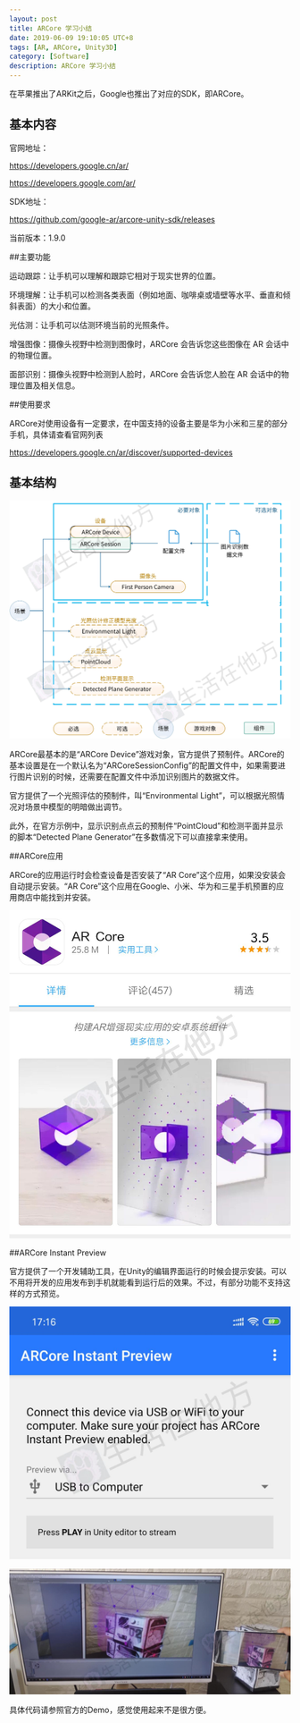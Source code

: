 ```yaml
---
layout: post
title: ARCore 学习小结
date: 2019-06-09 19:10:05 UTC+8
tags: [AR, ARCore, Unity3D]
category: [Software]
description: ARCore 学习小结
---
```


在苹果推出了ARKit之后，Google也推出了对应的SDK，即ARCore。

<!-- more -->

## 基本内容

官网地址：

https://developers.google.cn/ar/

https://developers.google.com/ar/

SDK地址：

https://github.com/google-ar/arcore-unity-sdk/releases

当前版本：1.9.0

##主要功能

运动跟踪：让手机可以理解和跟踪它相对于现实世界的位置。

环境理解：让手机可以检测各类表面（例如地面、咖啡桌或墙壁等水平、垂直和倾斜表面）的大小和位置。

光估测：让手机可以估测环境当前的光照条件。

增强图像：摄像头视野中检测到图像时，ARCore 会告诉您这些图像在 AR 会话中的物理位置。

面部识别：摄像头视野中检测到人脸时，ARCore 会告诉您人脸在 AR 会话中的物理位置及相关信息。

##使用要求

ARCore对使用设备有一定要求，在中国支持的设备主要是华为小米和三星的部分手机，具体请查看官网列表

https://developers.google.cn/ar/discover/supported-devices

## 基本结构

![基本结构](/images/2019-6-9-arcore-structure.jpg)

ARCore最基本的是“ARCore Device”游戏对象，官方提供了预制件。ARCore的基本设置是在一个默认名为“ARCoreSessionConfig”的配置文件中，如果需要进行图片识别的时候，还需要在配置文件中添加识别图片的数据文件。

官方提供了一个光照评估的预制件，叫“Environmental Light”，可以根据光照情况对场景中模型的明暗做出调节。

此外，在官方示例中，显示识别点点云的预制件“PointCloud”和检测平面并显示的脚本“Detected Plane Generator”在多数情况下可以直接拿来使用。

##ARCore应用

ARCore的应用运行时会检查设备是否安装了“AR Core”这个应用，如果没安装会自动提示安装。“AR Core”这个应用在Google、小米、华为和三星手机预置的应用商店中能找到并安装。

![预装应用](/images/2019-6-9-arcore-app.jpg)

##ARCore Instant Preview

官方提供了一个开发辅助工具，在Unity的编辑界面运行的时候会提示安装。可以不用将开发的应用发布到手机就能看到运行后的效果。不过，有部分功能不支持这样的方式预览。

![instant-preview](/images/2019-6-9-arcore-instant-preview.jpg)

![运行效果](/images/2019-6-9-arcore-instant-preview-show.jpg)

具体代码请参照官方的Demo，感觉使用起来不是很方便。

